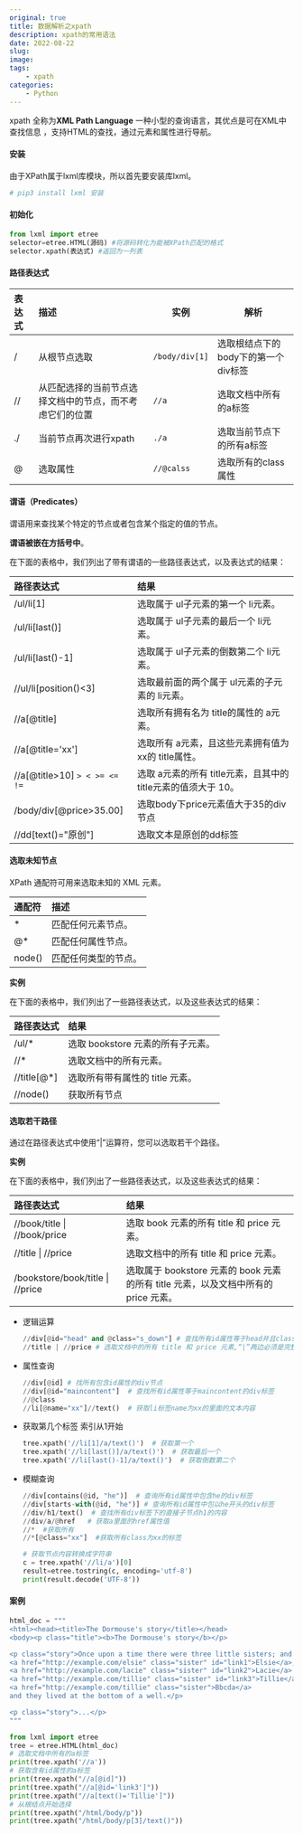```yaml
---
original: true
title: 数据解析之xpath
description: xpath的常用语法
date: 2022-08-22
slug: 
image: 
tags:
    - xpath
categories:
    - Python
---
```


xpath 全称为**XML Path Language** 一种小型的查询语言，其优点是可在XML中查找信息 ，支持HTML的查找，通过元素和属性进行导航。

#### 安装

由于XPath属于lxml库模块，所以首先要安装库lxml。

```python
# pip3 install lxml 安装
```

#### 初始化

```python
from lxml import etree
selector=etree.HTML(源码) #将源码转化为能被XPath匹配的格式
selector.xpath(表达式) #返回为一列表
```

#### 路径表达式

| 表达式 | 描述                                                     | 实例           | 解析                                |
| :----- | :------------------------------------------------------- | -------------- | ----------------------------------- |
| /      | 从根节点选取                                             | `/body/div[1]` | 选取根结点下的body下的第一个div标签 |
| //     | 从匹配选择的当前节点选择文档中的节点，而不考虑它们的位置 | `//a`          | 选取文档中所有的a标签               |
| ./     | 当前节点再次进行xpath                                    | `./a`          | 选取当前节点下的所有a标签           |
| @      | 选取属性                                                 | `//@calss`     | 选取所有的class属性                 |

#### 谓语（Predicates）

谓语用来查找某个特定的节点或者包含某个指定的值的节点。

**谓语被嵌在方括号中**。

在下面的表格中，我们列出了带有谓语的一些路径表达式，以及表达式的结果：

| 路径表达式                    | 结果                                                         |
| :---------------------------- | :----------------------------------------------------------- |
| /ul/li[1]                     | 选取属于 ul子元素的第一个 li元素。                           |
| /ul/li[last()]                | 选取属于 ul子元素的最后一个 li元素。                         |
| /ul/li[last()-1]              | 选取属于 ul子元素的倒数第二个 li元素。                       |
| //ul/li[position()<3]         | 选取最前面的两个属于 ul元素的子元素的 li元素。               |
| //a[@title]                   | 选取所有拥有名为 title的属性的 a元素。                       |
| //a[@title='xx']              | 选取所有 a元素，且这些元素拥有值为 xx的 title属性。          |
| //a[@title>10] `> < >= <= !=` | 选取 a元素的所有 title元素，且其中的 title元素的值须大于 10。 |
| /body/div[@price>35.00]       | 选取body下price元素值大于35的div节点                         |
| //dd[text()="原创"]           | 选取文本是原创的dd标签                                       |

#### 选取未知节点

XPath 通配符可用来选取未知的 XML 元素。

| 通配符 | 描述                 |
| :----- | :------------------- |
| *      | 匹配任何元素节点。   |
| @*     | 匹配任何属性节点。   |
| node() | 匹配任何类型的节点。 |

**实例**

在下面的表格中，我们列出了一些路径表达式，以及这些表达式的结果：

| 路径表达式  | 结果                              |
| :---------- | :-------------------------------- |
| /ul/*       | 选取 bookstore 元素的所有子元素。 |
| //*         | 选取文档中的所有元素。            |
| //title[@*] | 选取所有带有属性的 title 元素。   |
| //node()    | 获取所有节点                      |

#### 选取若干路径

通过在路径表达式中使用“|”运算符，您可以选取若干个路径。

**实例**

在下面的表格中，我们列出了一些路径表达式，以及这些表达式的结果：

| 路径表达式                       | 结果                                                         |
| :------------------------------- | :----------------------------------------------------------- |
| //book/title \| //book/price     | 选取 book 元素的所有 title 和 price 元素。                   |
| //title \| //price               | 选取文档中的所有 title 和 price 元素。                       |
| /bookstore/book/title \| //price | 选取属于 bookstore 元素的 book 元素的所有 title 元素，以及文档中所有的 price 元素。 |

- 逻辑运算

  ```python
  //div[@id="head" and @class="s_down"] # 查找所有id属性等于head并且class属性等于s_down的div标签
  //title | //price # 选取文档中的所有 title 和 price 元素,“|”两边必须是完整的xpath路径
  ```

- 属性查询

  ```python
  //div[@id] # 找所有包含id属性的div节点
  //div[@id="maincontent"]  # 查找所有id属性等于maincontent的div标签
  //@class
  //li[@name="xx"]//text()  # 获取li标签name为xx的里面的文本内容
  ```

- 获取第几个标签 索引从1开始

  ```python
  tree.xpath('//li[1]/a/text()')  # 获取第一个
  tree.xpath('//li[last()]/a/text()')  # 获取最后一个
  tree.xpath('//li[last()-1]/a/text()')  # 获取倒数第二个
  ```

- 模糊查询

  ```python
  //div[contains(@id, "he")]  # 查询所有id属性中包含he的div标签
  //div[starts-with(@id, "he")] # 查询所有id属性中包以he开头的div标签
  //div/h1/text()  # 查找所有div标签下的直接子节点h1的内容
  //div/a/@href   # 获取a里面的href属性值 
  //*  #获取所有
  //*[@class="xx"]  #获取所有class为xx的标签
  
  # 获取节点内容转换成字符串
  c = tree.xpath('//li/a')[0]
  result=etree.tostring(c, encoding='utf-8')
  print(result.decode('UTF-8'))
  ```

#### 案例

```python
html_doc = """
<html><head><title>The Dormouse's story</title></head>
<body><p class="title"><b>The Dormouse's story</b></p>

<p class="story">Once upon a time there were three little sisters; and their names were
<a href="http://example.com/elsie" class="sister" id="link1">Elsie</a>,
<a href="http://example.com/lacie" class="sister" id="link2">Lacie</a> and
<a href="http://example.com/tillie" class="sister" id="link3">Tillie</a>;
<a href="http://example.com/tillie" class="sister">Bbcda</a>
and they lived at the bottom of a well.</p>

<p class="story">...</p>
"""

from lxml import etree
tree = etree.HTML(html_doc)
# 选取文档中所有的a标签
print(tree.xpath('//a'))
# 获取含有id属性的a标签
print(tree.xpath("//a[@id]"))
print(tree.xpath("//a[@id='link3']"))
print(tree.xpath("//a[text()='Tillie']"))
# 从根结点开始选择
print(tree.xpath("/html/body/p"))
print(tree.xpath("/html/body/p[3]/text()"))

```

